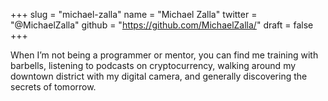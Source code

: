 +++
slug = "michael-zalla"
name = "Michael Zalla"
twitter = "@MichaelZalla"
github = "https://github.com/MichaelZalla/"
draft = false
+++

When I’m not being a programmer or mentor, you can find me training with barbells, listening to podcasts on cryptocurrency, walking around my downtown district with my digital camera, and generally discovering the secrets of tomorrow.
